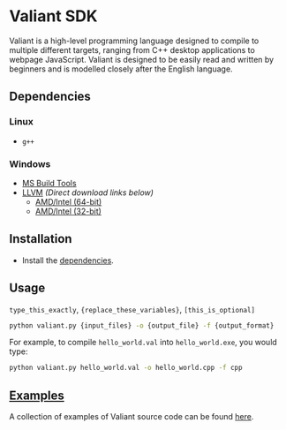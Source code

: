 # Valiant SDK

Valiant is a high-level programming language designed to compile to multiple different targets, ranging from C++ desktop applications to webpage JavaScript.
Valiant is designed to be easily read and written by beginners and is modelled closely after the English language.

## Dependencies

### Linux
* `g++`

### Windows
* [MS Build Tools](https://aka.ms/vs/17/release/vs_BuildTools.exe)
* [LLVM](https://github.com/llvm/llvm-project/releases) *(Direct download links below)*
  * [AMD/Intel (64-bit)](https://github.com/llvm/llvm-project/releases/download/llvmorg-20.1.0-rc1/LLVM-20.1.0-rc1-win64.exe)
  * [AMD/Intel (32-bit)](https://github.com/llvm/llvm-project/releases/download/llvmorg-20.1.0-rc1/LLVM-20.1.0-rc1-win32.exe)

## Installation

* Install the [dependencies](#dependencies).

## Usage

`type_this_exactly`, `{replace_these_variables}`, `[this_is_optional]`

```sh
python valiant.py {input_files} -o {output_file} -f {output_format}
```

For example, to compile `hello_world.val` into `hello_world.exe`, you would type:

```sh
python valiant.py hello_world.val -o hello_world.cpp -f cpp
```

## [Examples](https://github.com/voidvoxel/valiant-sdk/tree/main/examples)

A collection of examples of Valiant source code can be found [here](https://github.com/voidvoxel/valiant-sdk/tree/main/examples).
